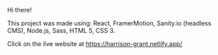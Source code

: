 Hi there!

This project was made using:
React, 
FramerMotion, 
Sanity.io (headless CMS), 
Node.js, 
Sass, 
HTML 5, 
CSS 3.

Click on the live website at https://harrison-grant.netlify.app/

